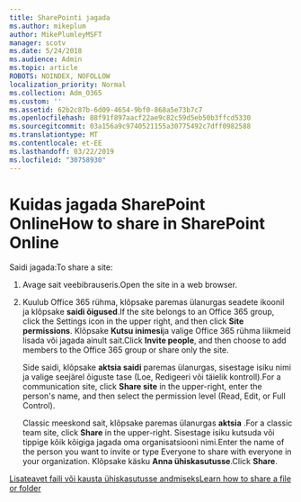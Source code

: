```yaml
---
title: SharePointi jagada
ms.author: mikeplum
author: MikePlumleyMSFT
manager: scotv
ms.date: 5/24/2018
ms.audience: Admin
ms.topic: article
ROBOTS: NOINDEX, NOFOLLOW
localization_priority: Normal
ms.collection: Adm_O365
ms.custom: ''
ms.assetid: 62b2c87b-6d09-4654-9bf0-868a5e73b7c7
ms.openlocfilehash: 88f91f897aacf22ae9c82c59d5eb50b3ffcd5330
ms.sourcegitcommit: 03a156a9c9740521155a30775492c7dff0982588
ms.translationtype: MT
ms.contentlocale: et-EE
ms.lasthandoff: 03/22/2019
ms.locfileid: "30758930"
---
```

# <a name="how-to-share-in-sharepoint-online"></a><span data-ttu-id="ee5ef-102">Kuidas jagada SharePoint Online</span><span class="sxs-lookup"><span data-stu-id="ee5ef-102">How to share in SharePoint Online</span></span>

<span data-ttu-id="ee5ef-103">Saidi jagada:</span><span class="sxs-lookup"><span data-stu-id="ee5ef-103">To share a site:</span></span>
  
1. <span data-ttu-id="ee5ef-104">Avage sait veebibrauseris.</span><span class="sxs-lookup"><span data-stu-id="ee5ef-104">Open the site in a web browser.</span></span>
    
2. <span data-ttu-id="ee5ef-105">Kuulub Office 365 rühma, klõpsake paremas ülanurgas seadete ikoonil ja klõpsake **saidi õigused**.</span><span class="sxs-lookup"><span data-stu-id="ee5ef-105">If the site belongs to an Office 365 group, click the Settings icon in the upper right, and then click **Site permissions**.</span></span> <span data-ttu-id="ee5ef-106">Klõpsake **Kutsu inimesi**ja valige Office 365 rühma liikmeid lisada või jagada ainult sait.</span><span class="sxs-lookup"><span data-stu-id="ee5ef-106">Click **Invite people**, and then choose to add members to the Office 365 group or share only the site.</span></span> 
    
    <span data-ttu-id="ee5ef-107">Side saidi, klõpsake **aktsia saidi** paremas ülanurgas, sisestage isiku nimi ja valige seejärel õiguste tase (Loe, Redigeeri või täielik kontroll).</span><span class="sxs-lookup"><span data-stu-id="ee5ef-107">For a communication site, click **Share site** in the upper-right, enter the person's name, and then select the permission level (Read, Edit, or Full Control).</span></span> 
    
    <span data-ttu-id="ee5ef-108">Classic meeskond sait, klõpsake paremas ülanurgas **aktsia** .</span><span class="sxs-lookup"><span data-stu-id="ee5ef-108">For a classic team site, click **Share** in the upper-right.</span></span> <span data-ttu-id="ee5ef-109">Sisestage isiku kutsuda või tippige kõik kõigiga jagada oma organisatsiooni nimi.</span><span class="sxs-lookup"><span data-stu-id="ee5ef-109">Enter the name of the person you want to invite or type Everyone to share with everyone in your organization.</span></span> <span data-ttu-id="ee5ef-110">Klõpsake käsku **Anna ühiskasutusse**.</span><span class="sxs-lookup"><span data-stu-id="ee5ef-110">Click **Share**.</span></span>
    
[<span data-ttu-id="ee5ef-111">Lisateavet faili või kausta ühiskasutusse andmiseks</span><span class="sxs-lookup"><span data-stu-id="ee5ef-111">Learn how to share a file or folder</span></span>](https://go.microsoft.com/fwlink/?linkid=511430)
  

